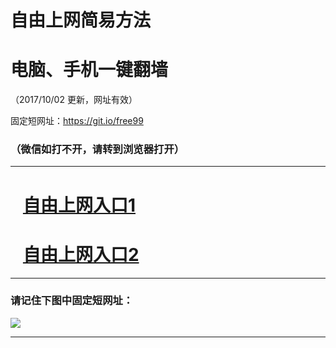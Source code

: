 ﻿# 自由上网简易方法

# 电脑、手机一键翻墙

（2017/10/02 更新，网址有效）

固定短网址：https://git.io/free99

### （微信如打不开，请转到浏览器打开）


***





# &nbsp;&nbsp; <a href="http://ft110214141.fwtz-zhenx1001.xyz/fwqtz01.html?t=10020016956 " target="_blank">自由上网入口1</a>
# &nbsp;&nbsp; <a href="http://ft366127045.fw-tzzhen1002.xyz/fwqtz02.html?t=1002001377 " target="_blank">自由上网入口2</a>
***

### 请记住下图中固定短网址：

<img src="https://s3-us-west-2.amazonaws.com/fwq-1001/yjfq-20170905okok.png" /> 


***

